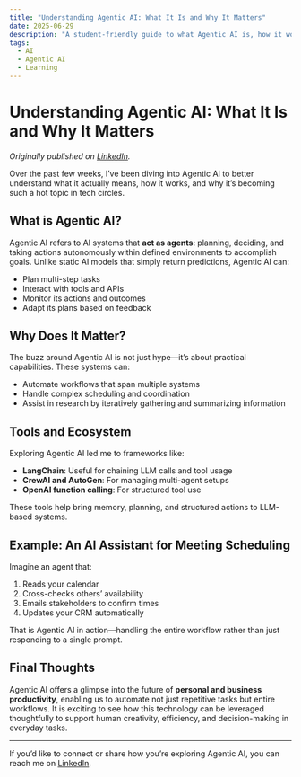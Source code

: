 ```yaml
---
title: "Understanding Agentic AI: What It Is and Why It Matters"
date: 2025-06-29
description: "A student-friendly guide to what Agentic AI is, how it works, and what it can enable."
tags:
  - AI
  - Agentic AI
  - Learning
---
```


# Understanding Agentic AI: What It Is and Why It Matters
*Originally published on [LinkedIn](https://www.linkedin.com/pulse/understanding-agentic-ai-neha-rajganesh-n0dcc/?trackingId=Q8UhHMS1T3yGosUvvhjnYg%3D%3D).*

Over the past few weeks, I’ve been diving into Agentic AI to better understand what it actually means, how it works, and why it’s becoming such a hot topic in tech circles.

## What is Agentic AI?

Agentic AI refers to AI systems that **act as agents**: planning, deciding, and taking actions autonomously within defined environments to accomplish goals. Unlike static AI models that simply return predictions, Agentic AI can:

- Plan multi-step tasks
- Interact with tools and APIs
- Monitor its actions and outcomes
- Adapt its plans based on feedback

## Why Does It Matter?

The buzz around Agentic AI is not just hype—it’s about practical capabilities. These systems can:

- Automate workflows that span multiple systems
- Handle complex scheduling and coordination
- Assist in research by iteratively gathering and summarizing information

## Tools and Ecosystem

Exploring Agentic AI led me to frameworks like:

- **LangChain**: Useful for chaining LLM calls and tool usage
- **CrewAI and AutoGen**: For managing multi-agent setups
- **OpenAI function calling**: For structured tool use

These tools help bring memory, planning, and structured actions to LLM-based systems.

## Example: An AI Assistant for Meeting Scheduling

Imagine an agent that:

1. Reads your calendar
2. Cross-checks others’ availability
3. Emails stakeholders to confirm times
4. Updates your CRM automatically

That is Agentic AI in action—handling the entire workflow rather than just responding to a single prompt.

## Final Thoughts

Agentic AI offers a glimpse into the future of **personal and business productivity**, enabling us to automate not just repetitive tasks but entire workflows. It is exciting to see how this technology can be leveraged thoughtfully to support human creativity, efficiency, and decision-making in everyday tasks.

---

If you’d like to connect or share how you’re exploring Agentic AI, you can reach me on [LinkedIn](https://www.linkedin.com/in/neha-rajganesh/).
